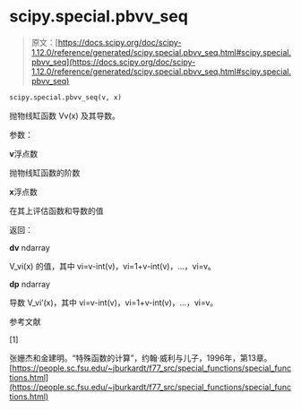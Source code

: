# scipy.special.pbvv_seq

> 原文：[https://docs.scipy.org/doc/scipy-1.12.0/reference/generated/scipy.special.pbvv_seq.html#scipy.special.pbvv_seq](https://docs.scipy.org/doc/scipy-1.12.0/reference/generated/scipy.special.pbvv_seq.html#scipy.special.pbvv_seq)

```py
scipy.special.pbvv_seq(v, x)
```

抛物线缸函数 Vv(x) 及其导数。

参数：

**v**浮点数

抛物线缸函数的阶数

**x**浮点数

在其上评估函数和导数的值

返回：

**dv** ndarray

V_vi(x) 的值，其中 vi=v-int(v)，vi=1+v-int(v)，…，vi=v。

**dp** ndarray

导数 V_vi’(x)，其中 vi=v-int(v)，vi=1+v-int(v)，…，vi=v。

参考文献

[1]

张姗杰和金建明。“特殊函数的计算”，约翰·威利与儿子，1996年，第13章。[https://people.sc.fsu.edu/~jburkardt/f77_src/special_functions/special_functions.html](https://people.sc.fsu.edu/~jburkardt/f77_src/special_functions/special_functions.html)
